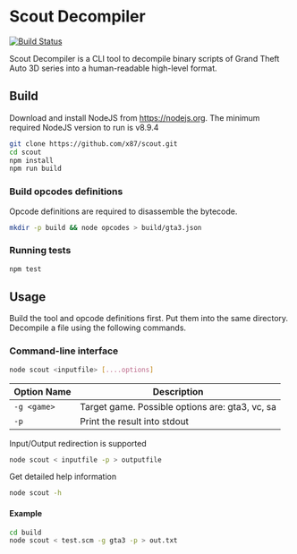 # Scout Decompiler

[![Build Status](https://travis-ci.org/x87/scout.svg?branch=master)](https://travis-ci.org/x87/scout)

Scout Decompiler is a CLI tool to decompile binary scripts of Grand Theft Auto 3D series into a human-readable high-level format.

## Build

Download and install NodeJS from https://nodejs.org. The minimum required NodeJS version to run is v8.9.4

```bash
git clone https://github.com/x87/scout.git
cd scout
npm install
npm run build
```

### Build opcodes definitions

Opcode definitions are required to disassemble the bytecode.

```bash
mkdir -p build && node opcodes > build/gta3.json
```

### Running tests

```bash
npm test
```

## Usage

Build the tool and opcode definitions first. Put them into the same directory. Decompile a file using the following commands.

### Command-line interface

```bash
node scout <inputfile> [....options]
```

| Option Name | Description                                     |
| ----------- | ----------------------------------------------- |
| `-g <game>` | Target game. Possible options are: gta3, vc, sa |
| `-p`        | Print the result into stdout                    |

Input/Output redirection is supported

```bash
node scout < inputfile -p > outputfile
```

Get detailed help information

```bash
node scout -h
```

#### Example

```bash
cd build
node scout < test.scm -g gta3 -p > out.txt
```
